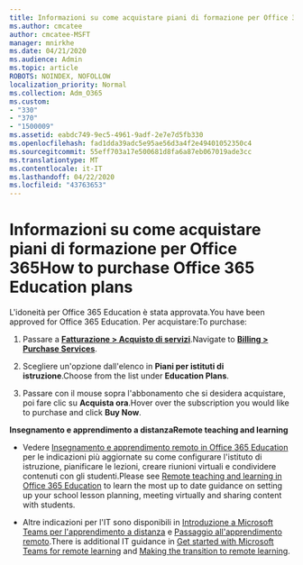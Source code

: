 ```yaml
---
title: Informazioni su come acquistare piani di formazione per Office 365
ms.author: cmcatee
author: cmcatee-MSFT
manager: mnirkhe
ms.date: 04/21/2020
ms.audience: Admin
ms.topic: article
ROBOTS: NOINDEX, NOFOLLOW
localization_priority: Normal
ms.collection: Adm_O365
ms.custom:
- "330"
- "370"
- "1500009"
ms.assetid: eabdc749-9ec5-4961-9adf-2e7e7d5fb330
ms.openlocfilehash: fad1dda39adc5e95ae56d3a4f2e49401052350c4
ms.sourcegitcommit: 55eff703a17e500681d8fa6a87eb067019ade3cc
ms.translationtype: MT
ms.contentlocale: it-IT
ms.lasthandoff: 04/22/2020
ms.locfileid: "43763653"
---
```

# <a name="how-to-purchase-office-365-education-plans"></a><span data-ttu-id="c0afe-102">Informazioni su come acquistare piani di formazione per Office 365</span><span class="sxs-lookup"><span data-stu-id="c0afe-102">How to purchase Office 365 Education plans</span></span>

<span data-ttu-id="c0afe-103">L'idoneità per Office 365 Education è stata approvata.</span><span class="sxs-lookup"><span data-stu-id="c0afe-103">You have been approved for Office 365 Education.</span></span>  <span data-ttu-id="c0afe-104">Per acquistare:</span><span class="sxs-lookup"><span data-stu-id="c0afe-104">To purchase:</span></span>

1. <span data-ttu-id="c0afe-105">Passare a **[Fatturazione > Acquisto di servizi](https://portal.office.com/AdminPortal/Home#/catalog)**.</span><span class="sxs-lookup"><span data-stu-id="c0afe-105">Navigate to **[Billing > Purchase Services](https://portal.office.com/AdminPortal/Home#/catalog)**.</span></span>

2. <span data-ttu-id="c0afe-106">Scegliere un'opzione dall'elenco in **Piani per istituti di istruzione**.</span><span class="sxs-lookup"><span data-stu-id="c0afe-106">Choose from the list under **Education Plans**.</span></span>

3. <span data-ttu-id="c0afe-107">Passare con il mouse sopra l'abbonamento che si desidera acquistare, poi fare clic su **Acquista ora**.</span><span class="sxs-lookup"><span data-stu-id="c0afe-107">Hover over the subscription you would like to purchase and click **Buy Now**.</span></span>

<span data-ttu-id="c0afe-108">**Insegnamento e apprendimento a distanza**</span><span class="sxs-lookup"><span data-stu-id="c0afe-108">**Remote teaching and learning**</span></span>

- <span data-ttu-id="c0afe-109">Vedere [Insegnamento e apprendimento remoto in Office 365 Education](https://support.office.com/article/remote-teaching-and-learning-in-office-365-education-f651ccae-7b65-478b-8366-51bb884025c4) per le indicazioni più aggiornate su come configurare l'istituto di istruzione, pianificare le lezioni, creare riunioni virtuali e condividere contenuti con gli studenti.</span><span class="sxs-lookup"><span data-stu-id="c0afe-109">Please see [Remote teaching and learning in Office 365 Education](https://support.office.com/article/remote-teaching-and-learning-in-office-365-education-f651ccae-7b65-478b-8366-51bb884025c4) to learn the most up to date guidance on setting up your school lesson planning, meeting virtually and sharing content with students.</span></span>

- <span data-ttu-id="c0afe-110">Altre indicazioni per l'IT sono disponibili in [Introduzione a Microsoft Teams per l'apprendimento a distanza](https://docs.microsoft.com/MicrosoftTeams/remote-learning-edu) e [Passaggio all'apprendimento remoto](https://www.microsoft.com/education/remote-learning).</span><span class="sxs-lookup"><span data-stu-id="c0afe-110">There is additional IT guidance in [Get started with Microsoft Teams for remote learning](https://docs.microsoft.com/MicrosoftTeams/remote-learning-edu) and [Making the transition to remote learning](https://www.microsoft.com/education/remote-learning).</span></span>
